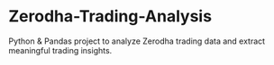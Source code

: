 # Zerodha-Trading-Analysis
Python &amp; Pandas project to analyze Zerodha trading data and extract meaningful trading insights.
